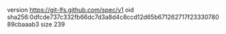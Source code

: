 version https://git-lfs.github.com/spec/v1
oid sha256:0dfcde737c332fb66dc7d3a8d4c8ccd12d65b671262717f2333078089cbaaab3
size 239
